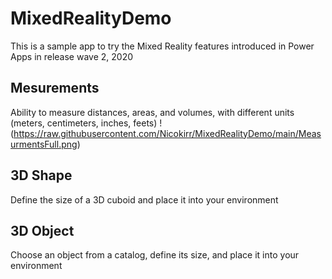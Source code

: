 # MixedRealityDemo
This is a sample app to try the Mixed Reality features introduced in Power Apps in release wave 2, 2020


## Mesurements
Ability to measure distances, areas, and volumes, with different units (meters, centimeters, inches, feets)
!(https://raw.githubusercontent.com/Nicokirr/MixedRealityDemo/main/MeasurmentsFull.png)

## 3D Shape
Define the size of a 3D cuboid and place it into your environment

## 3D Object
Choose an object from a catalog, define its size, and place it into your environment
